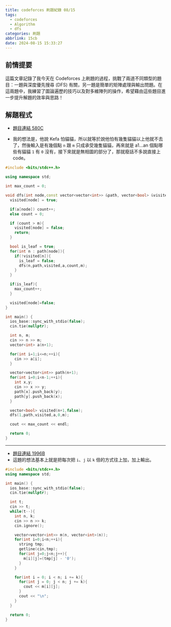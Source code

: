 ```yaml
---
title: codeforces 刷題紀錄 08/15
tags:
  - codeforces
  - Algorithm
  - dfs
categories: 刷題
abbrlink: 15cb
date: 2024-08-15 15:33:27
---
```


## 前情提要

這篇文章記錄了我今天在 Codeforces 上刷題的過程，挑戰了兩道不同類型的題目：一題與深度優先搜尋 (DFS) 有關，另一題是簡單的矩陣處理與輸出問題。在這兩題中，我練習了圖論遍歷的技巧以及對多維陣列的操作，希望藉由這些題目進一步提升解題的效率與思路！

<!--more-->

## 解題程式

* [題目連結 580C](https://codeforces.com/problemset/problem/580/C)

* 我的想法是，他說 Kefa 怕貓貓，所以就等於說他怕有幾隻貓貓以上他就不去了，然後輸入是有幾個點 `n` 跟 `m` 只成承受幾隻貓貓，再來就是 a1...an 個點哪些有貓貓 `1` 有 `0` 沒有，接下來就是無相圖的部分了，那就廢話不多說直接上 code。


```c++
#include <bits/stdc++.h>

using namespace std;

int max_count = 0;

void dfs(int node,const vector<vector<int>> &path, vector<bool> &visited,vector<int> &a,int count,int m){
  visited[node] = true;

  if(a[node]) count++;
  else count = 0;

  if (count > m){
    visited[node] = false;
    return;
  }

  bool is_leaf = true;
  for(int n : path[node]){
    if(!visited[n]){
      is_leaf = false;
      dfs(n,path,visited,a,count,m);
    }
  }

  if(is_leaf){
    max_count++;
  }

  visited[node]=false;
}

int main() {
  ios_base::sync_with_stdio(false);
  cin.tie(nullptr);

  int n, m;
  cin >> n >> m;
  vector<int> a(n+1);

  for(int i=1;i<=n;++i){
    cin >> a[i];
  }

  vector<vector<int>> path(n+1);
  for(int i=0;i<n-1;++i){
    int x,y;
    cin >> x >> y;
    path[x].push_back(y);
    path[y].push_back(x);
  }

  vector<bool> visited(n+1,false);
  dfs(1,path,visited,a,0,m);

  cout << max_count << endl;

  return 0;
}
```

------

* [題目連結  1996B](https://codeforces.com/contest/1996/problem/B)
* 這題的想法基本上就是把每次把 `i`、`j` 以 `k` 倍的方式往上加，加上輸出。

```c++
#include <bits/stdc++.h>
using namespace std;

int main() {
  ios_base::sync_with_stdio(false);
  cin.tie(nullptr);

  int t;
  cin >> t;
  while(t--){
    int n, k;
    cin >> n >> k;
    cin.ignore();

    vector<vector<int>> m(n, vector<int>(n));
    for(int i=0;i<n;++i){
      string tmp;
      getline(cin,tmp);
      for(int j=0;j<n;j++){
        m[i][j]=(tmp[j] - '0');
      }
    }

    for(int i = 0; i < n; i += k){
      for(int j = 0; j < n; j += k){
        cout << m[i][j];
      }
      cout << "\n";
    }
  }

  return 0;
}
```